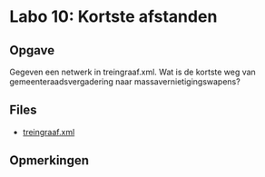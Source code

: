 # Labo 10: Kortste afstanden

## Opgave

Gegeven een netwerk in treingraaf.xml. Wat is de kortste weg van gemeenteraadsvergadering naar massavernietigingswapens?

## Files

- [treingraaf.xml](https://github.com/Ciberth/NIE-Algorithms-I/blob/master/labs/lab010/treingraaf.xml)

## Opmerkingen



